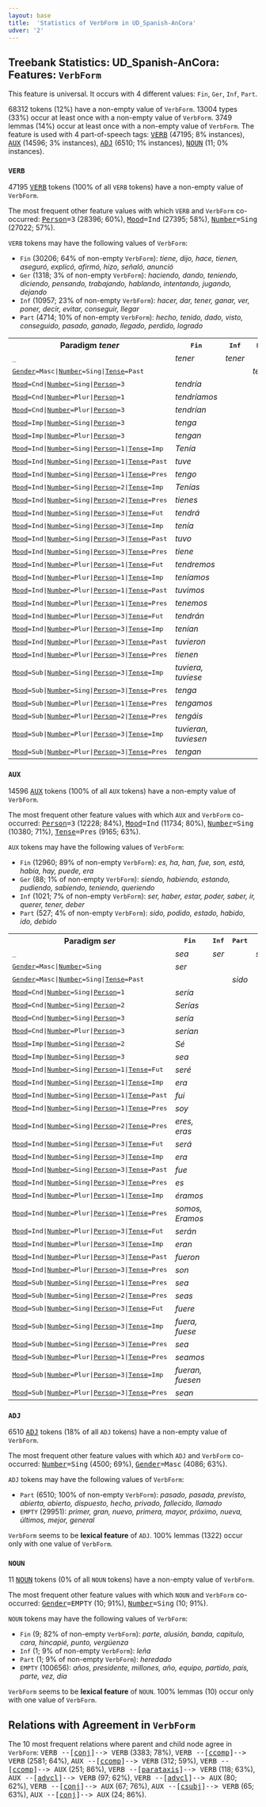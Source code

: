 ```yaml
---
layout: base
title:  'Statistics of VerbForm in UD_Spanish-AnCora'
udver: '2'
---
```


## Treebank Statistics: UD_Spanish-AnCora: Features: `VerbForm`

This feature is universal.
It occurs with 4 different values: `Fin`, `Ger`, `Inf`, `Part`.

68312 tokens (12%) have a non-empty value of `VerbForm`.
13004 types (33%) occur at least once with a non-empty value of `VerbForm`.
3749 lemmas (14%) occur at least once with a non-empty value of `VerbForm`.
The feature is used with 4 part-of-speech tags: <tt><a href="es_ancora-pos-VERB.html">VERB</a></tt> (47195; 8% instances), <tt><a href="es_ancora-pos-AUX.html">AUX</a></tt> (14596; 3% instances), <tt><a href="es_ancora-pos-ADJ.html">ADJ</a></tt> (6510; 1% instances), <tt><a href="es_ancora-pos-NOUN.html">NOUN</a></tt> (11; 0% instances).

### `VERB`

47195 <tt><a href="es_ancora-pos-VERB.html">VERB</a></tt> tokens (100% of all `VERB` tokens) have a non-empty value of `VerbForm`.

The most frequent other feature values with which `VERB` and `VerbForm` co-occurred: <tt><a href="es_ancora-feat-Person.html">Person</a></tt><tt>=3</tt> (28396; 60%), <tt><a href="es_ancora-feat-Mood.html">Mood</a></tt><tt>=Ind</tt> (27395; 58%), <tt><a href="es_ancora-feat-Number.html">Number</a></tt><tt>=Sing</tt> (27022; 57%).

`VERB` tokens may have the following values of `VerbForm`:

* `Fin` (30206; 64% of non-empty `VerbForm`): <em>tiene, dijo, hace, tienen, aseguró, explicó, afirmó, hizo, señaló, anunció</em>
* `Ger` (1318; 3% of non-empty `VerbForm`): <em>haciendo, dando, teniendo, diciendo, pensando, trabajando, hablando, intentando, jugando, dejando</em>
* `Inf` (10957; 23% of non-empty `VerbForm`): <em>hacer, dar, tener, ganar, ver, poner, decir, evitar, conseguir, llegar</em>
* `Part` (4714; 10% of non-empty `VerbForm`): <em>hecho, tenido, dado, visto, conseguido, pasado, ganado, llegado, perdido, logrado</em>

<table>
  <tr><th>Paradigm <i>tener</i></th><th><tt>Fin</tt></th><th><tt>Inf</tt></th><th><tt>Part</tt></th><th><tt>Ger</tt></th></tr>
  <tr><td><tt>_</tt></td><td><em>tener</em></td><td><em>tener</em></td><td></td><td><em>teniendo</em></td></tr>
  <tr><td><tt><tt><a href="es_ancora-feat-Gender.html">Gender</a></tt><tt>=Masc</tt>|<tt><a href="es_ancora-feat-Number.html">Number</a></tt><tt>=Sing</tt>|<tt><a href="es_ancora-feat-Tense.html">Tense</a></tt><tt>=Past</tt></tt></td><td></td><td></td><td><em>tenido</em></td><td></td></tr>
  <tr><td><tt><tt><a href="es_ancora-feat-Mood.html">Mood</a></tt><tt>=Cnd</tt>|<tt><a href="es_ancora-feat-Number.html">Number</a></tt><tt>=Sing</tt>|<tt><a href="es_ancora-feat-Person.html">Person</a></tt><tt>=3</tt></tt></td><td><em>tendría</em></td><td></td><td></td><td></td></tr>
  <tr><td><tt><tt><a href="es_ancora-feat-Mood.html">Mood</a></tt><tt>=Cnd</tt>|<tt><a href="es_ancora-feat-Number.html">Number</a></tt><tt>=Plur</tt>|<tt><a href="es_ancora-feat-Person.html">Person</a></tt><tt>=1</tt></tt></td><td><em>tendríamos</em></td><td></td><td></td><td></td></tr>
  <tr><td><tt><tt><a href="es_ancora-feat-Mood.html">Mood</a></tt><tt>=Cnd</tt>|<tt><a href="es_ancora-feat-Number.html">Number</a></tt><tt>=Plur</tt>|<tt><a href="es_ancora-feat-Person.html">Person</a></tt><tt>=3</tt></tt></td><td><em>tendrían</em></td><td></td><td></td><td></td></tr>
  <tr><td><tt><tt><a href="es_ancora-feat-Mood.html">Mood</a></tt><tt>=Imp</tt>|<tt><a href="es_ancora-feat-Number.html">Number</a></tt><tt>=Sing</tt>|<tt><a href="es_ancora-feat-Person.html">Person</a></tt><tt>=3</tt></tt></td><td><em>tenga</em></td><td></td><td></td><td></td></tr>
  <tr><td><tt><tt><a href="es_ancora-feat-Mood.html">Mood</a></tt><tt>=Imp</tt>|<tt><a href="es_ancora-feat-Number.html">Number</a></tt><tt>=Plur</tt>|<tt><a href="es_ancora-feat-Person.html">Person</a></tt><tt>=3</tt></tt></td><td><em>tengan</em></td><td></td><td></td><td></td></tr>
  <tr><td><tt><tt><a href="es_ancora-feat-Mood.html">Mood</a></tt><tt>=Ind</tt>|<tt><a href="es_ancora-feat-Number.html">Number</a></tt><tt>=Sing</tt>|<tt><a href="es_ancora-feat-Person.html">Person</a></tt><tt>=1</tt>|<tt><a href="es_ancora-feat-Tense.html">Tense</a></tt><tt>=Imp</tt></tt></td><td><em>Tenía</em></td><td></td><td></td><td></td></tr>
  <tr><td><tt><tt><a href="es_ancora-feat-Mood.html">Mood</a></tt><tt>=Ind</tt>|<tt><a href="es_ancora-feat-Number.html">Number</a></tt><tt>=Sing</tt>|<tt><a href="es_ancora-feat-Person.html">Person</a></tt><tt>=1</tt>|<tt><a href="es_ancora-feat-Tense.html">Tense</a></tt><tt>=Past</tt></tt></td><td><em>tuve</em></td><td></td><td></td><td></td></tr>
  <tr><td><tt><tt><a href="es_ancora-feat-Mood.html">Mood</a></tt><tt>=Ind</tt>|<tt><a href="es_ancora-feat-Number.html">Number</a></tt><tt>=Sing</tt>|<tt><a href="es_ancora-feat-Person.html">Person</a></tt><tt>=1</tt>|<tt><a href="es_ancora-feat-Tense.html">Tense</a></tt><tt>=Pres</tt></tt></td><td><em>tengo</em></td><td></td><td></td><td></td></tr>
  <tr><td><tt><tt><a href="es_ancora-feat-Mood.html">Mood</a></tt><tt>=Ind</tt>|<tt><a href="es_ancora-feat-Number.html">Number</a></tt><tt>=Sing</tt>|<tt><a href="es_ancora-feat-Person.html">Person</a></tt><tt>=2</tt>|<tt><a href="es_ancora-feat-Tense.html">Tense</a></tt><tt>=Imp</tt></tt></td><td><em>Tenías</em></td><td></td><td></td><td></td></tr>
  <tr><td><tt><tt><a href="es_ancora-feat-Mood.html">Mood</a></tt><tt>=Ind</tt>|<tt><a href="es_ancora-feat-Number.html">Number</a></tt><tt>=Sing</tt>|<tt><a href="es_ancora-feat-Person.html">Person</a></tt><tt>=2</tt>|<tt><a href="es_ancora-feat-Tense.html">Tense</a></tt><tt>=Pres</tt></tt></td><td><em>tienes</em></td><td></td><td></td><td></td></tr>
  <tr><td><tt><tt><a href="es_ancora-feat-Mood.html">Mood</a></tt><tt>=Ind</tt>|<tt><a href="es_ancora-feat-Number.html">Number</a></tt><tt>=Sing</tt>|<tt><a href="es_ancora-feat-Person.html">Person</a></tt><tt>=3</tt>|<tt><a href="es_ancora-feat-Tense.html">Tense</a></tt><tt>=Fut</tt></tt></td><td><em>tendrá</em></td><td></td><td></td><td></td></tr>
  <tr><td><tt><tt><a href="es_ancora-feat-Mood.html">Mood</a></tt><tt>=Ind</tt>|<tt><a href="es_ancora-feat-Number.html">Number</a></tt><tt>=Sing</tt>|<tt><a href="es_ancora-feat-Person.html">Person</a></tt><tt>=3</tt>|<tt><a href="es_ancora-feat-Tense.html">Tense</a></tt><tt>=Imp</tt></tt></td><td><em>tenía</em></td><td></td><td></td><td></td></tr>
  <tr><td><tt><tt><a href="es_ancora-feat-Mood.html">Mood</a></tt><tt>=Ind</tt>|<tt><a href="es_ancora-feat-Number.html">Number</a></tt><tt>=Sing</tt>|<tt><a href="es_ancora-feat-Person.html">Person</a></tt><tt>=3</tt>|<tt><a href="es_ancora-feat-Tense.html">Tense</a></tt><tt>=Past</tt></tt></td><td><em>tuvo</em></td><td></td><td></td><td></td></tr>
  <tr><td><tt><tt><a href="es_ancora-feat-Mood.html">Mood</a></tt><tt>=Ind</tt>|<tt><a href="es_ancora-feat-Number.html">Number</a></tt><tt>=Sing</tt>|<tt><a href="es_ancora-feat-Person.html">Person</a></tt><tt>=3</tt>|<tt><a href="es_ancora-feat-Tense.html">Tense</a></tt><tt>=Pres</tt></tt></td><td><em>tiene</em></td><td></td><td></td><td></td></tr>
  <tr><td><tt><tt><a href="es_ancora-feat-Mood.html">Mood</a></tt><tt>=Ind</tt>|<tt><a href="es_ancora-feat-Number.html">Number</a></tt><tt>=Plur</tt>|<tt><a href="es_ancora-feat-Person.html">Person</a></tt><tt>=1</tt>|<tt><a href="es_ancora-feat-Tense.html">Tense</a></tt><tt>=Fut</tt></tt></td><td><em>tendremos</em></td><td></td><td></td><td></td></tr>
  <tr><td><tt><tt><a href="es_ancora-feat-Mood.html">Mood</a></tt><tt>=Ind</tt>|<tt><a href="es_ancora-feat-Number.html">Number</a></tt><tt>=Plur</tt>|<tt><a href="es_ancora-feat-Person.html">Person</a></tt><tt>=1</tt>|<tt><a href="es_ancora-feat-Tense.html">Tense</a></tt><tt>=Imp</tt></tt></td><td><em>teníamos</em></td><td></td><td></td><td></td></tr>
  <tr><td><tt><tt><a href="es_ancora-feat-Mood.html">Mood</a></tt><tt>=Ind</tt>|<tt><a href="es_ancora-feat-Number.html">Number</a></tt><tt>=Plur</tt>|<tt><a href="es_ancora-feat-Person.html">Person</a></tt><tt>=1</tt>|<tt><a href="es_ancora-feat-Tense.html">Tense</a></tt><tt>=Past</tt></tt></td><td><em>tuvimos</em></td><td></td><td></td><td></td></tr>
  <tr><td><tt><tt><a href="es_ancora-feat-Mood.html">Mood</a></tt><tt>=Ind</tt>|<tt><a href="es_ancora-feat-Number.html">Number</a></tt><tt>=Plur</tt>|<tt><a href="es_ancora-feat-Person.html">Person</a></tt><tt>=1</tt>|<tt><a href="es_ancora-feat-Tense.html">Tense</a></tt><tt>=Pres</tt></tt></td><td><em>tenemos</em></td><td></td><td></td><td></td></tr>
  <tr><td><tt><tt><a href="es_ancora-feat-Mood.html">Mood</a></tt><tt>=Ind</tt>|<tt><a href="es_ancora-feat-Number.html">Number</a></tt><tt>=Plur</tt>|<tt><a href="es_ancora-feat-Person.html">Person</a></tt><tt>=3</tt>|<tt><a href="es_ancora-feat-Tense.html">Tense</a></tt><tt>=Fut</tt></tt></td><td><em>tendrán</em></td><td></td><td></td><td></td></tr>
  <tr><td><tt><tt><a href="es_ancora-feat-Mood.html">Mood</a></tt><tt>=Ind</tt>|<tt><a href="es_ancora-feat-Number.html">Number</a></tt><tt>=Plur</tt>|<tt><a href="es_ancora-feat-Person.html">Person</a></tt><tt>=3</tt>|<tt><a href="es_ancora-feat-Tense.html">Tense</a></tt><tt>=Imp</tt></tt></td><td><em>tenían</em></td><td></td><td></td><td></td></tr>
  <tr><td><tt><tt><a href="es_ancora-feat-Mood.html">Mood</a></tt><tt>=Ind</tt>|<tt><a href="es_ancora-feat-Number.html">Number</a></tt><tt>=Plur</tt>|<tt><a href="es_ancora-feat-Person.html">Person</a></tt><tt>=3</tt>|<tt><a href="es_ancora-feat-Tense.html">Tense</a></tt><tt>=Past</tt></tt></td><td><em>tuvieron</em></td><td></td><td></td><td></td></tr>
  <tr><td><tt><tt><a href="es_ancora-feat-Mood.html">Mood</a></tt><tt>=Ind</tt>|<tt><a href="es_ancora-feat-Number.html">Number</a></tt><tt>=Plur</tt>|<tt><a href="es_ancora-feat-Person.html">Person</a></tt><tt>=3</tt>|<tt><a href="es_ancora-feat-Tense.html">Tense</a></tt><tt>=Pres</tt></tt></td><td><em>tienen</em></td><td></td><td></td><td></td></tr>
  <tr><td><tt><tt><a href="es_ancora-feat-Mood.html">Mood</a></tt><tt>=Sub</tt>|<tt><a href="es_ancora-feat-Number.html">Number</a></tt><tt>=Sing</tt>|<tt><a href="es_ancora-feat-Person.html">Person</a></tt><tt>=3</tt>|<tt><a href="es_ancora-feat-Tense.html">Tense</a></tt><tt>=Imp</tt></tt></td><td><em>tuviera, tuviese</em></td><td></td><td></td><td></td></tr>
  <tr><td><tt><tt><a href="es_ancora-feat-Mood.html">Mood</a></tt><tt>=Sub</tt>|<tt><a href="es_ancora-feat-Number.html">Number</a></tt><tt>=Sing</tt>|<tt><a href="es_ancora-feat-Person.html">Person</a></tt><tt>=3</tt>|<tt><a href="es_ancora-feat-Tense.html">Tense</a></tt><tt>=Pres</tt></tt></td><td><em>tenga</em></td><td></td><td></td><td></td></tr>
  <tr><td><tt><tt><a href="es_ancora-feat-Mood.html">Mood</a></tt><tt>=Sub</tt>|<tt><a href="es_ancora-feat-Number.html">Number</a></tt><tt>=Plur</tt>|<tt><a href="es_ancora-feat-Person.html">Person</a></tt><tt>=1</tt>|<tt><a href="es_ancora-feat-Tense.html">Tense</a></tt><tt>=Pres</tt></tt></td><td><em>tengamos</em></td><td></td><td></td><td></td></tr>
  <tr><td><tt><tt><a href="es_ancora-feat-Mood.html">Mood</a></tt><tt>=Sub</tt>|<tt><a href="es_ancora-feat-Number.html">Number</a></tt><tt>=Plur</tt>|<tt><a href="es_ancora-feat-Person.html">Person</a></tt><tt>=2</tt>|<tt><a href="es_ancora-feat-Tense.html">Tense</a></tt><tt>=Pres</tt></tt></td><td><em>tengáis</em></td><td></td><td></td><td></td></tr>
  <tr><td><tt><tt><a href="es_ancora-feat-Mood.html">Mood</a></tt><tt>=Sub</tt>|<tt><a href="es_ancora-feat-Number.html">Number</a></tt><tt>=Plur</tt>|<tt><a href="es_ancora-feat-Person.html">Person</a></tt><tt>=3</tt>|<tt><a href="es_ancora-feat-Tense.html">Tense</a></tt><tt>=Imp</tt></tt></td><td><em>tuvieran, tuviesen</em></td><td></td><td></td><td></td></tr>
  <tr><td><tt><tt><a href="es_ancora-feat-Mood.html">Mood</a></tt><tt>=Sub</tt>|<tt><a href="es_ancora-feat-Number.html">Number</a></tt><tt>=Plur</tt>|<tt><a href="es_ancora-feat-Person.html">Person</a></tt><tt>=3</tt>|<tt><a href="es_ancora-feat-Tense.html">Tense</a></tt><tt>=Pres</tt></tt></td><td><em>tengan</em></td><td></td><td></td><td></td></tr>
</table>

### `AUX`

14596 <tt><a href="es_ancora-pos-AUX.html">AUX</a></tt> tokens (100% of all `AUX` tokens) have a non-empty value of `VerbForm`.

The most frequent other feature values with which `AUX` and `VerbForm` co-occurred: <tt><a href="es_ancora-feat-Person.html">Person</a></tt><tt>=3</tt> (12228; 84%), <tt><a href="es_ancora-feat-Mood.html">Mood</a></tt><tt>=Ind</tt> (11734; 80%), <tt><a href="es_ancora-feat-Number.html">Number</a></tt><tt>=Sing</tt> (10380; 71%), <tt><a href="es_ancora-feat-Tense.html">Tense</a></tt><tt>=Pres</tt> (9165; 63%).

`AUX` tokens may have the following values of `VerbForm`:

* `Fin` (12960; 89% of non-empty `VerbForm`): <em>es, ha, han, fue, son, está, había, hay, puede, era</em>
* `Ger` (88; 1% of non-empty `VerbForm`): <em>siendo, habiendo, estando, pudiendo, sabiendo, teniendo, queriendo</em>
* `Inf` (1021; 7% of non-empty `VerbForm`): <em>ser, haber, estar, poder, saber, ir, querer, tener, deber</em>
* `Part` (527; 4% of non-empty `VerbForm`): <em>sido, podido, estado, habido, ido, debido</em>

<table>
  <tr><th>Paradigm <i>ser</i></th><th><tt>Fin</tt></th><th><tt>Inf</tt></th><th><tt>Part</tt></th><th><tt>Ger</tt></th></tr>
  <tr><td><tt>_</tt></td><td><em>sea</em></td><td><em>ser</em></td><td></td><td><em>siendo</em></td></tr>
  <tr><td><tt><tt><a href="es_ancora-feat-Gender.html">Gender</a></tt><tt>=Masc</tt>|<tt><a href="es_ancora-feat-Number.html">Number</a></tt><tt>=Sing</tt></tt></td><td><em>ser</em></td><td></td><td></td><td></td></tr>
  <tr><td><tt><tt><a href="es_ancora-feat-Gender.html">Gender</a></tt><tt>=Masc</tt>|<tt><a href="es_ancora-feat-Number.html">Number</a></tt><tt>=Sing</tt>|<tt><a href="es_ancora-feat-Tense.html">Tense</a></tt><tt>=Past</tt></tt></td><td></td><td></td><td><em>sido</em></td><td></td></tr>
  <tr><td><tt><tt><a href="es_ancora-feat-Mood.html">Mood</a></tt><tt>=Cnd</tt>|<tt><a href="es_ancora-feat-Number.html">Number</a></tt><tt>=Sing</tt>|<tt><a href="es_ancora-feat-Person.html">Person</a></tt><tt>=1</tt></tt></td><td><em>sería</em></td><td></td><td></td><td></td></tr>
  <tr><td><tt><tt><a href="es_ancora-feat-Mood.html">Mood</a></tt><tt>=Cnd</tt>|<tt><a href="es_ancora-feat-Number.html">Number</a></tt><tt>=Sing</tt>|<tt><a href="es_ancora-feat-Person.html">Person</a></tt><tt>=2</tt></tt></td><td><em>Serías</em></td><td></td><td></td><td></td></tr>
  <tr><td><tt><tt><a href="es_ancora-feat-Mood.html">Mood</a></tt><tt>=Cnd</tt>|<tt><a href="es_ancora-feat-Number.html">Number</a></tt><tt>=Sing</tt>|<tt><a href="es_ancora-feat-Person.html">Person</a></tt><tt>=3</tt></tt></td><td><em>sería</em></td><td></td><td></td><td></td></tr>
  <tr><td><tt><tt><a href="es_ancora-feat-Mood.html">Mood</a></tt><tt>=Cnd</tt>|<tt><a href="es_ancora-feat-Number.html">Number</a></tt><tt>=Plur</tt>|<tt><a href="es_ancora-feat-Person.html">Person</a></tt><tt>=3</tt></tt></td><td><em>serían</em></td><td></td><td></td><td></td></tr>
  <tr><td><tt><tt><a href="es_ancora-feat-Mood.html">Mood</a></tt><tt>=Imp</tt>|<tt><a href="es_ancora-feat-Number.html">Number</a></tt><tt>=Sing</tt>|<tt><a href="es_ancora-feat-Person.html">Person</a></tt><tt>=2</tt></tt></td><td><em>Sé</em></td><td></td><td></td><td></td></tr>
  <tr><td><tt><tt><a href="es_ancora-feat-Mood.html">Mood</a></tt><tt>=Imp</tt>|<tt><a href="es_ancora-feat-Number.html">Number</a></tt><tt>=Sing</tt>|<tt><a href="es_ancora-feat-Person.html">Person</a></tt><tt>=3</tt></tt></td><td><em>sea</em></td><td></td><td></td><td></td></tr>
  <tr><td><tt><tt><a href="es_ancora-feat-Mood.html">Mood</a></tt><tt>=Ind</tt>|<tt><a href="es_ancora-feat-Number.html">Number</a></tt><tt>=Sing</tt>|<tt><a href="es_ancora-feat-Person.html">Person</a></tt><tt>=1</tt>|<tt><a href="es_ancora-feat-Tense.html">Tense</a></tt><tt>=Fut</tt></tt></td><td><em>seré</em></td><td></td><td></td><td></td></tr>
  <tr><td><tt><tt><a href="es_ancora-feat-Mood.html">Mood</a></tt><tt>=Ind</tt>|<tt><a href="es_ancora-feat-Number.html">Number</a></tt><tt>=Sing</tt>|<tt><a href="es_ancora-feat-Person.html">Person</a></tt><tt>=1</tt>|<tt><a href="es_ancora-feat-Tense.html">Tense</a></tt><tt>=Imp</tt></tt></td><td><em>era</em></td><td></td><td></td><td></td></tr>
  <tr><td><tt><tt><a href="es_ancora-feat-Mood.html">Mood</a></tt><tt>=Ind</tt>|<tt><a href="es_ancora-feat-Number.html">Number</a></tt><tt>=Sing</tt>|<tt><a href="es_ancora-feat-Person.html">Person</a></tt><tt>=1</tt>|<tt><a href="es_ancora-feat-Tense.html">Tense</a></tt><tt>=Past</tt></tt></td><td><em>fui</em></td><td></td><td></td><td></td></tr>
  <tr><td><tt><tt><a href="es_ancora-feat-Mood.html">Mood</a></tt><tt>=Ind</tt>|<tt><a href="es_ancora-feat-Number.html">Number</a></tt><tt>=Sing</tt>|<tt><a href="es_ancora-feat-Person.html">Person</a></tt><tt>=1</tt>|<tt><a href="es_ancora-feat-Tense.html">Tense</a></tt><tt>=Pres</tt></tt></td><td><em>soy</em></td><td></td><td></td><td></td></tr>
  <tr><td><tt><tt><a href="es_ancora-feat-Mood.html">Mood</a></tt><tt>=Ind</tt>|<tt><a href="es_ancora-feat-Number.html">Number</a></tt><tt>=Sing</tt>|<tt><a href="es_ancora-feat-Person.html">Person</a></tt><tt>=2</tt>|<tt><a href="es_ancora-feat-Tense.html">Tense</a></tt><tt>=Pres</tt></tt></td><td><em>eres, eras</em></td><td></td><td></td><td></td></tr>
  <tr><td><tt><tt><a href="es_ancora-feat-Mood.html">Mood</a></tt><tt>=Ind</tt>|<tt><a href="es_ancora-feat-Number.html">Number</a></tt><tt>=Sing</tt>|<tt><a href="es_ancora-feat-Person.html">Person</a></tt><tt>=3</tt>|<tt><a href="es_ancora-feat-Tense.html">Tense</a></tt><tt>=Fut</tt></tt></td><td><em>será</em></td><td></td><td></td><td></td></tr>
  <tr><td><tt><tt><a href="es_ancora-feat-Mood.html">Mood</a></tt><tt>=Ind</tt>|<tt><a href="es_ancora-feat-Number.html">Number</a></tt><tt>=Sing</tt>|<tt><a href="es_ancora-feat-Person.html">Person</a></tt><tt>=3</tt>|<tt><a href="es_ancora-feat-Tense.html">Tense</a></tt><tt>=Imp</tt></tt></td><td><em>era</em></td><td></td><td></td><td></td></tr>
  <tr><td><tt><tt><a href="es_ancora-feat-Mood.html">Mood</a></tt><tt>=Ind</tt>|<tt><a href="es_ancora-feat-Number.html">Number</a></tt><tt>=Sing</tt>|<tt><a href="es_ancora-feat-Person.html">Person</a></tt><tt>=3</tt>|<tt><a href="es_ancora-feat-Tense.html">Tense</a></tt><tt>=Past</tt></tt></td><td><em>fue</em></td><td></td><td></td><td></td></tr>
  <tr><td><tt><tt><a href="es_ancora-feat-Mood.html">Mood</a></tt><tt>=Ind</tt>|<tt><a href="es_ancora-feat-Number.html">Number</a></tt><tt>=Sing</tt>|<tt><a href="es_ancora-feat-Person.html">Person</a></tt><tt>=3</tt>|<tt><a href="es_ancora-feat-Tense.html">Tense</a></tt><tt>=Pres</tt></tt></td><td><em>es</em></td><td></td><td></td><td></td></tr>
  <tr><td><tt><tt><a href="es_ancora-feat-Mood.html">Mood</a></tt><tt>=Ind</tt>|<tt><a href="es_ancora-feat-Number.html">Number</a></tt><tt>=Plur</tt>|<tt><a href="es_ancora-feat-Person.html">Person</a></tt><tt>=1</tt>|<tt><a href="es_ancora-feat-Tense.html">Tense</a></tt><tt>=Imp</tt></tt></td><td><em>éramos</em></td><td></td><td></td><td></td></tr>
  <tr><td><tt><tt><a href="es_ancora-feat-Mood.html">Mood</a></tt><tt>=Ind</tt>|<tt><a href="es_ancora-feat-Number.html">Number</a></tt><tt>=Plur</tt>|<tt><a href="es_ancora-feat-Person.html">Person</a></tt><tt>=1</tt>|<tt><a href="es_ancora-feat-Tense.html">Tense</a></tt><tt>=Pres</tt></tt></td><td><em>somos, Eramos</em></td><td></td><td></td><td></td></tr>
  <tr><td><tt><tt><a href="es_ancora-feat-Mood.html">Mood</a></tt><tt>=Ind</tt>|<tt><a href="es_ancora-feat-Number.html">Number</a></tt><tt>=Plur</tt>|<tt><a href="es_ancora-feat-Person.html">Person</a></tt><tt>=3</tt>|<tt><a href="es_ancora-feat-Tense.html">Tense</a></tt><tt>=Fut</tt></tt></td><td><em>serán</em></td><td></td><td></td><td></td></tr>
  <tr><td><tt><tt><a href="es_ancora-feat-Mood.html">Mood</a></tt><tt>=Ind</tt>|<tt><a href="es_ancora-feat-Number.html">Number</a></tt><tt>=Plur</tt>|<tt><a href="es_ancora-feat-Person.html">Person</a></tt><tt>=3</tt>|<tt><a href="es_ancora-feat-Tense.html">Tense</a></tt><tt>=Imp</tt></tt></td><td><em>eran</em></td><td></td><td></td><td></td></tr>
  <tr><td><tt><tt><a href="es_ancora-feat-Mood.html">Mood</a></tt><tt>=Ind</tt>|<tt><a href="es_ancora-feat-Number.html">Number</a></tt><tt>=Plur</tt>|<tt><a href="es_ancora-feat-Person.html">Person</a></tt><tt>=3</tt>|<tt><a href="es_ancora-feat-Tense.html">Tense</a></tt><tt>=Past</tt></tt></td><td><em>fueron</em></td><td></td><td></td><td></td></tr>
  <tr><td><tt><tt><a href="es_ancora-feat-Mood.html">Mood</a></tt><tt>=Ind</tt>|<tt><a href="es_ancora-feat-Number.html">Number</a></tt><tt>=Plur</tt>|<tt><a href="es_ancora-feat-Person.html">Person</a></tt><tt>=3</tt>|<tt><a href="es_ancora-feat-Tense.html">Tense</a></tt><tt>=Pres</tt></tt></td><td><em>son</em></td><td></td><td></td><td></td></tr>
  <tr><td><tt><tt><a href="es_ancora-feat-Mood.html">Mood</a></tt><tt>=Sub</tt>|<tt><a href="es_ancora-feat-Number.html">Number</a></tt><tt>=Sing</tt>|<tt><a href="es_ancora-feat-Person.html">Person</a></tt><tt>=1</tt>|<tt><a href="es_ancora-feat-Tense.html">Tense</a></tt><tt>=Pres</tt></tt></td><td><em>sea</em></td><td></td><td></td><td></td></tr>
  <tr><td><tt><tt><a href="es_ancora-feat-Mood.html">Mood</a></tt><tt>=Sub</tt>|<tt><a href="es_ancora-feat-Number.html">Number</a></tt><tt>=Sing</tt>|<tt><a href="es_ancora-feat-Person.html">Person</a></tt><tt>=2</tt>|<tt><a href="es_ancora-feat-Tense.html">Tense</a></tt><tt>=Pres</tt></tt></td><td><em>seas</em></td><td></td><td></td><td></td></tr>
  <tr><td><tt><tt><a href="es_ancora-feat-Mood.html">Mood</a></tt><tt>=Sub</tt>|<tt><a href="es_ancora-feat-Number.html">Number</a></tt><tt>=Sing</tt>|<tt><a href="es_ancora-feat-Person.html">Person</a></tt><tt>=3</tt>|<tt><a href="es_ancora-feat-Tense.html">Tense</a></tt><tt>=Fut</tt></tt></td><td><em>fuere</em></td><td></td><td></td><td></td></tr>
  <tr><td><tt><tt><a href="es_ancora-feat-Mood.html">Mood</a></tt><tt>=Sub</tt>|<tt><a href="es_ancora-feat-Number.html">Number</a></tt><tt>=Sing</tt>|<tt><a href="es_ancora-feat-Person.html">Person</a></tt><tt>=3</tt>|<tt><a href="es_ancora-feat-Tense.html">Tense</a></tt><tt>=Imp</tt></tt></td><td><em>fuera, fuese</em></td><td></td><td></td><td></td></tr>
  <tr><td><tt><tt><a href="es_ancora-feat-Mood.html">Mood</a></tt><tt>=Sub</tt>|<tt><a href="es_ancora-feat-Number.html">Number</a></tt><tt>=Sing</tt>|<tt><a href="es_ancora-feat-Person.html">Person</a></tt><tt>=3</tt>|<tt><a href="es_ancora-feat-Tense.html">Tense</a></tt><tt>=Pres</tt></tt></td><td><em>sea</em></td><td></td><td></td><td></td></tr>
  <tr><td><tt><tt><a href="es_ancora-feat-Mood.html">Mood</a></tt><tt>=Sub</tt>|<tt><a href="es_ancora-feat-Number.html">Number</a></tt><tt>=Plur</tt>|<tt><a href="es_ancora-feat-Person.html">Person</a></tt><tt>=1</tt>|<tt><a href="es_ancora-feat-Tense.html">Tense</a></tt><tt>=Pres</tt></tt></td><td><em>seamos</em></td><td></td><td></td><td></td></tr>
  <tr><td><tt><tt><a href="es_ancora-feat-Mood.html">Mood</a></tt><tt>=Sub</tt>|<tt><a href="es_ancora-feat-Number.html">Number</a></tt><tt>=Plur</tt>|<tt><a href="es_ancora-feat-Person.html">Person</a></tt><tt>=3</tt>|<tt><a href="es_ancora-feat-Tense.html">Tense</a></tt><tt>=Imp</tt></tt></td><td><em>fueran, fuesen</em></td><td></td><td></td><td></td></tr>
  <tr><td><tt><tt><a href="es_ancora-feat-Mood.html">Mood</a></tt><tt>=Sub</tt>|<tt><a href="es_ancora-feat-Number.html">Number</a></tt><tt>=Plur</tt>|<tt><a href="es_ancora-feat-Person.html">Person</a></tt><tt>=3</tt>|<tt><a href="es_ancora-feat-Tense.html">Tense</a></tt><tt>=Pres</tt></tt></td><td><em>sean</em></td><td></td><td></td><td></td></tr>
</table>

### `ADJ`

6510 <tt><a href="es_ancora-pos-ADJ.html">ADJ</a></tt> tokens (18% of all `ADJ` tokens) have a non-empty value of `VerbForm`.

The most frequent other feature values with which `ADJ` and `VerbForm` co-occurred: <tt><a href="es_ancora-feat-Number.html">Number</a></tt><tt>=Sing</tt> (4500; 69%), <tt><a href="es_ancora-feat-Gender.html">Gender</a></tt><tt>=Masc</tt> (4086; 63%).

`ADJ` tokens may have the following values of `VerbForm`:

* `Part` (6510; 100% of non-empty `VerbForm`): <em>pasado, pasada, previsto, abierta, abierto, dispuesto, hecho, privado, fallecido, llamado</em>
* `EMPTY` (29951): <em>primer, gran, nuevo, primera, mayor, próximo, nueva, últimos, mejor, general</em>

`VerbForm` seems to be **lexical feature** of `ADJ`. 100% lemmas (1322) occur only with one value of `VerbForm`.

### `NOUN`

11 <tt><a href="es_ancora-pos-NOUN.html">NOUN</a></tt> tokens (0% of all `NOUN` tokens) have a non-empty value of `VerbForm`.

The most frequent other feature values with which `NOUN` and `VerbForm` co-occurred: <tt><a href="es_ancora-feat-Gender.html">Gender</a></tt><tt>=EMPTY</tt> (10; 91%), <tt><a href="es_ancora-feat-Number.html">Number</a></tt><tt>=Sing</tt> (10; 91%).

`NOUN` tokens may have the following values of `VerbForm`:

* `Fin` (9; 82% of non-empty `VerbForm`): <em>parte, alusión, banda, capitulo, cara, hincapié, punto, vergüenza</em>
* `Inf` (1; 9% of non-empty `VerbForm`): <em>leña</em>
* `Part` (1; 9% of non-empty `VerbForm`): <em>heredado</em>
* `EMPTY` (100656): <em>años, presidente, millones, año, equipo, partido, país, parte, vez, día</em>

`VerbForm` seems to be **lexical feature** of `NOUN`. 100% lemmas (10) occur only with one value of `VerbForm`.

## Relations with Agreement in `VerbForm`

The 10 most frequent relations where parent and child node agree in `VerbForm`:
<tt>VERB --[<tt><a href="es_ancora-dep-conj.html">conj</a></tt>]--> VERB</tt> (3383; 78%),
<tt>VERB --[<tt><a href="es_ancora-dep-ccomp.html">ccomp</a></tt>]--> VERB</tt> (2581; 64%),
<tt>AUX --[<tt><a href="es_ancora-dep-ccomp.html">ccomp</a></tt>]--> VERB</tt> (312; 59%),
<tt>VERB --[<tt><a href="es_ancora-dep-ccomp.html">ccomp</a></tt>]--> AUX</tt> (251; 86%),
<tt>VERB --[<tt><a href="es_ancora-dep-parataxis.html">parataxis</a></tt>]--> VERB</tt> (118; 63%),
<tt>AUX --[<tt><a href="es_ancora-dep-advcl.html">advcl</a></tt>]--> VERB</tt> (97; 62%),
<tt>VERB --[<tt><a href="es_ancora-dep-advcl.html">advcl</a></tt>]--> AUX</tt> (80; 62%),
<tt>VERB --[<tt><a href="es_ancora-dep-conj.html">conj</a></tt>]--> AUX</tt> (67; 76%),
<tt>AUX --[<tt><a href="es_ancora-dep-csubj.html">csubj</a></tt>]--> VERB</tt> (65; 63%),
<tt>AUX --[<tt><a href="es_ancora-dep-conj.html">conj</a></tt>]--> AUX</tt> (24; 86%).

